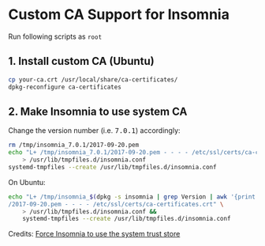 Custom CA Support for Insomnia
==
Run following scripts as `root`
## 1. Install custom CA (Ubuntu)
```bash
cp your-ca.crt /usr/local/share/ca-certificates/
dpkg-reconfigure ca-certificates
```
## 2. Make Insomnia to use system CA
Change the version number (i.e. <kbd>7.0.1</kbd>) accordingly:
```bash
rm /tmp/insomnia_7.0.1/2017-09-20.pem
echo "L+ /tmp/insomnia_7.0.1/2017-09-20.pem - - - - /etc/ssl/certs/ca-certificates.crt" \
    > /usr/lib/tmpfiles.d/insomnia.conf
systemd-tmpfiles --create /usr/lib/tmpfiles.d/insomnia.conf
```
On Ubuntu:
```bash
echo "L+ /tmp/insomnia_$(dpkg -s insomnia | grep Version | awk '{print $2}')\
/2017-09-20.pem - - - - /etc/ssl/certs/ca-certificates.crt" \
    > /usr/lib/tmpfiles.d/insomnia.conf &&
    systemd-tmpfiles --create /usr/lib/tmpfiles.d/insomnia.conf
```

Credits: [Force Insomnia to use the system trust store](https://kdecherf.com/blog/2018/07/13/force-insomnia-to-use-the-system-trust-store/)
